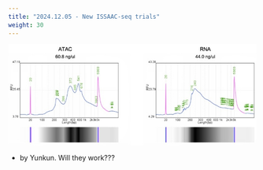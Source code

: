 ```yaml
---
title: "2024.12.05 - New ISSAAC-seq trials"
weight: 30
---
```


![](/labpics/2024/20241205.jpg)

- by Yunkun. Will they work???